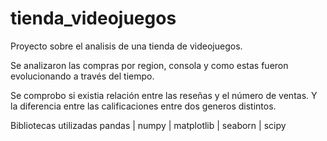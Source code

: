 # tienda_videojuegos

Proyecto sobre el analisis de una tienda de videojuegos. 

Se analizaron las compras por region, consola y como estas fueron evolucionando a través del tiempo. 

Se comprobo si existia relación entre las reseñas y el número de ventas.
Y la diferencia entre las calificaciones entre dos generos distintos.

Bibliotecas utilizadas 
pandas | numpy | matplotlib | seaborn | scipy 

